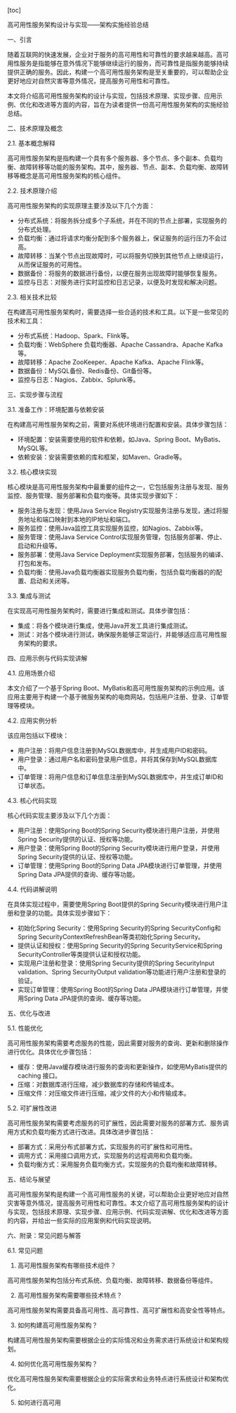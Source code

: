 
[toc]                    
                
                
高可用性服务架构设计与实现——架构实施经验总结

一、引言

随着互联网的快速发展，企业对于服务的高可用性和可靠性的要求越来越高。高可用性服务是指能够在意外情况下能够继续运行的服务，而可靠性是指服务能够持续提供正确的服务。因此，构建一个高可用性服务架构是至关重要的，可以帮助企业更好地应对自然灾害等意外情况，提高服务可用性和可靠性。

本文将介绍高可用性服务架构的设计与实现，包括技术原理、实现步骤、应用示例、优化和改进等方面的内容，旨在为读者提供一份高可用性服务架构的实施经验总结。

二、技术原理及概念

2.1. 基本概念解释

高可用性服务架构是指构建一个具有多个服务器、多个节点、多个副本、负载均衡、故障转移等功能的服务架构。其中，服务器、节点、副本、负载均衡、故障转移等概念是高可用性服务架构的核心组件。

2.2. 技术原理介绍

高可用性服务架构的实现原理主要涉及以下几个方面：

- 分布式系统：将服务拆分成多个子系统，并在不同的节点上部署，实现服务的分布式处理。
- 负载均衡：通过将请求均衡分配到多个服务器上，保证服务的运行压力不会过高。
- 故障转移：当某个节点出现故障时，可以将服务切换到其他节点上继续运行，从而保证服务的可用性。
- 数据备份：将服务的数据进行备份，以便在服务出现故障时能够恢复服务。
- 监控与日志：对服务进行实时监控和日志记录，以便及时发现和解决问题。

2.3. 相关技术比较

在构建高可用性服务架构时，需要选择一些合适的技术和工具。以下是一些常见的技术和工具：

- 分布式系统：Hadoop、Spark、Flink等。
- 负载均衡：WebSphere 负载均衡器、Apache Cassandra、Apache Kafka等。
- 故障转移：Apache ZooKeeper、Apache Kafka、Apache Flink等。
- 数据备份：MySQL备份、Redis备份、Git备份等。
- 监控与日志：Nagios、Zabbix、Splunk等。

三、实现步骤与流程

3.1. 准备工作：环境配置与依赖安装

在构建高可用性服务架构之前，需要对系统环境进行配置和安装。具体步骤包括：

- 环境配置：安装需要使用的软件和依赖，如Java、Spring Boot、MyBatis、MySQL等。
- 依赖安装：安装需要依赖的库和框架，如Maven、Gradle等。

3.2. 核心模块实现

核心模块是高可用性服务架构中最重要的组件之一，它包括服务注册与发现、服务监控、服务管理、服务部署和负载均衡等。具体实现步骤如下：

- 服务注册与发现：使用Java Service  Registry实现服务注册与发现，通过将服务地址和端口映射到本地的IP地址和端口。
- 服务监控：使用Java监控工具实现服务监控，如Nagios、Zabbix等。
- 服务管理：使用Java Service Control实现服务管理，包括服务部署、停止、启动和升级等。
- 服务部署：使用Java Service Deployment实现服务部署，包括服务的编译、打包和发布。
- 负载均衡：使用Java负载均衡器实现服务负载均衡，包括负载均衡器的的配置、启动和关闭等。

3.3. 集成与测试

在实现高可用性服务架构时，需要进行集成和测试。具体步骤包括：

- 集成：将各个模块进行集成，使用Java开发工具进行集成测试。
- 测试：对各个模块进行测试，确保服务能够正常运行，并能够适应高可用性服务架构的要求。

四、应用示例与代码实现讲解

4.1. 应用场景介绍

本文介绍了一个基于Spring Boot、MyBatis和高可用性服务架构的示例应用。该应用主要用于构建一个基于微服务架构的电商网站，包括用户注册、登录、订单管理等模块。

4.2. 应用实例分析

该应用包括以下模块：

- 用户注册：将用户信息注册到MySQL数据库中，并生成用户ID和密码。
- 用户登录：通过用户名和密码登录用户信息，并将其保存到MySQL数据库中。
- 订单管理：将用户信息和订单信息注册到MySQL数据库中，并生成订单ID和订单状态。

4.3. 核心代码实现

核心代码实现主要涉及以下几个方面：

- 用户注册：使用Spring Boot的Spring Security模块进行用户注册，并使用Spring Security提供的认证、授权等功能。
- 用户登录：使用Spring Boot的Spring Security模块进行用户登录，并使用Spring Security提供的认证、授权等功能。
- 订单管理：使用Spring Boot的Spring Data JPA模块进行订单管理，并使用Spring Data JPA提供的查询、缓存等功能。

4.4. 代码讲解说明

在具体实现过程中，需要使用Spring Boot提供的Spring Security模块进行用户注册和登录的功能。具体实现步骤如下：

- 初始化Spring Security：使用Spring Security的Spring SecurityConfig和Spring SecurityContextRefreshBean等类初始化Spring Security。
- 提供认证和授权：使用Spring Security的Spring SecurityService和Spring SecurityController等类提供认证和授权功能。
- 实现用户注册和登录：使用Spring Security提供的Spring SecurityInput validation、Spring SecurityOutput validation等功能进行用户注册和登录的验证。
- 实现订单管理：使用Spring Boot的Spring Data JPA模块进行订单管理，并使用Spring Data JPA提供的查询、缓存等功能。

五、优化与改进

5.1. 性能优化

高可用性服务架构需要考虑服务的性能，因此需要对服务的查询、更新和删除操作进行优化。具体优化步骤包括：

- 缓存：使用Java缓存模块进行服务的查询和更新操作，如使用MyBatis提供的 caching 接口。
- 压缩：对数据库进行压缩，减少数据库的存储和传输成本。
- 压缩文件：对压缩文件进行压缩，减少文件的大小和传输成本。

5.2. 可扩展性改进

高可用性服务架构需要考虑服务的可扩展性，因此需要对服务的部署方式、服务调用方式和负载均衡方式进行改进。具体改进步骤包括：

- 部署方式：采用分布式部署方式，实现服务的可扩展性和可用性。
- 调用方式：采用接口调用方式，实现服务的远程调用和负载均衡。
- 负载均衡方式：采用服务负载均衡方式，实现服务的负载均衡和故障转移。

五、结论与展望

高可用性服务架构是构建一个高可用性服务的关键，可以帮助企业更好地应对自然灾害等意外情况，提高服务可用性和可靠性。本文介绍了高可用性服务架构的设计与实现，包括技术原理、实现步骤、应用示例、代码实现讲解、优化和改进等方面的内容，并给出一些实际的应用案例和代码实现说明。

六、附录：常见问题与解答

6.1. 常见问题

1. 高可用性服务架构有哪些技术组件？

高可用性服务架构包括分布式系统、负载均衡、故障转移、数据备份等组件。

2. 高可用性服务架构需要哪些技术特点？

高可用性服务架构需要具备高可用性、高可靠性、高可扩展性和高安全性等特点。

3. 如何构建高可用性服务架构？

构建高可用性服务架构需要根据企业的实际情况和业务需求进行系统设计和架构规划。

4. 如何优化高可用性服务架构？

优化高可用性服务架构需要根据企业的实际需求和业务特点进行系统设计和架构优化。

5. 如何进行高可用

